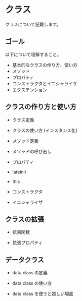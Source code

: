 # クラス

クラスについて記載します。

## ゴール

以下について理解すること。

* 基本的なクラスの作り方、使い方
* メソッド
* プロパティ
* コンストラクタとイニシャライザ
* エクステンション

## クラスの作り方と使い方

* クラス定義

* クラスの使い方 (インスタンス化)

* メソッド定義

* メソッドの呼び出し

* プロパティ

* lateinit

* this

* コンストラクタ

* イニシャライザ

## クラスの拡張

* 拡張関数

* 拡張プロパティ


## データクラス

* data class の定義

* data class の使い方

* data class を使うと嬉しい場面
